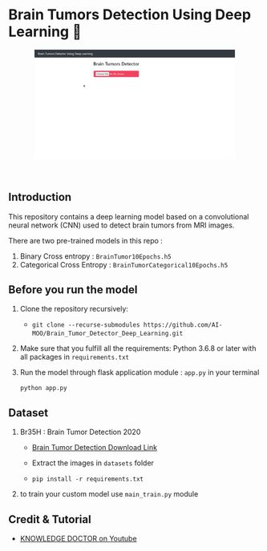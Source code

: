 # Brain Tumors Detection Using Deep Learning 🧠 

<div align="center">
<p>
<img src="readme_images/project_display.gif" width="400"/>
</p>
<br>
<div>
</div>
</div>

## Introduction
This repository contains a deep learning model based on a convolutional neural network (CNN) used to detect brain tumors from MRI images. 

There are two pre-trained models in this repo :

1. Binary Cross entropy :  `BrainTumor10Epochs.h5` 
2. Categorical Cross Entropy : `BrainTumorCategorical10Epochs.h5`


## Before you run the model

1. Clone the repository recursively:

    * `git clone --recurse-submodules https://github.com/AI-MOO/Brain_Tumor_Detector_Deep_Learning.git`

2. Make sure that you fulfill all the requirements: Python 3.6.8 or later with all packages in `requirements.txt`

3. Run the model through flask application module : `app.py` in your terminal 

    ```
    python app.py
    ```

## Dataset 

1. Br35H : Brain Tumor Detection 2020
    * [Brain Tumor Detection Download Link](https://www.kaggle.com/datasets/ahmedhamada0/brain-tumor-detection)

    * Extract the images in `datasets` folder

    * `pip install -r requirements.txt`
2. to train your custom model use `main_train.py` module 


## Credit & Tutorial 

* [KNOWLEDGE DOCTOR on Youtube](https://www.youtube.com/watch?v=pp61TbhJOTg&list=PLWyN7K28ZraStL8fr0eQmr6VwAiahQStd&index=2)



